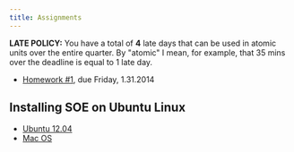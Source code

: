 ```yaml
---
title: Assignments 
---
```


**LATE POLICY:** You have a total of **4** late days that can be used in
atomic units over the entire quarter. By "atomic" I mean, for example, that
35 mins over the deadline is equal to 1 late day.

- [Homework #1](homeworks/hw1.html), due Friday, 1.31.2014

<!---
- [Homework #2](homeworks/hw2.html), due Sunday, 2.3.2013
- [Homework #3](homeworks/hw3.html), due Sunday, 2.17.2013
- [Homework #4](homeworks/hw4.html), due Friday, 3.8.2013
- [Final](homeworks/final.html)    , due Friday, March 23
-->

Installing SOE on Ubuntu Linux
------------------------------

- [Ubuntu 12.04](homeworks/soe-instructions-ubuntu-12.04.html)
- [Mac OS](homeworks/soe-instructions-macos-10.6.html)
